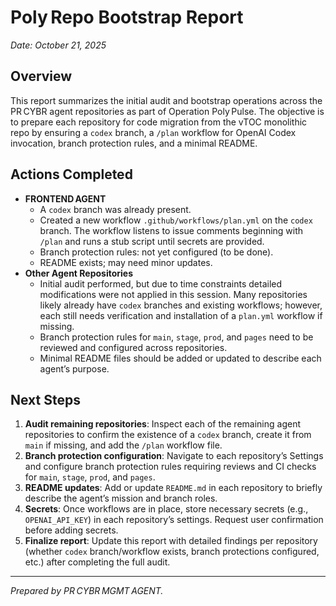 # Poly Repo Bootstrap Report

*Date: October 21, 2025*

## Overview

This report summarizes the initial audit and bootstrap operations across the PR CYBR agent repositories as part of Operation Poly Pulse. The objective is to prepare each repository for code migration from the vTOC monolithic repo by ensuring a `codex` branch, a `/plan` workflow for OpenAI Codex invocation, branch protection rules, and a minimal README.

## Actions Completed

- **FRONTEND AGENT**
  - A `codex` branch was already present.
  - Created a new workflow `.github/workflows/plan.yml` on the `codex` branch. The workflow listens to issue comments beginning with `/plan` and runs a stub script until secrets are provided.
  - Branch protection rules: not yet configured (to be done).
  - README exists; may need minor updates.
- **Other Agent Repositories**
  - Initial audit performed, but due to time constraints detailed modifications were not applied in this session. Many repositories likely already have `codex` branches and existing workflows; however, each still needs verification and installation of a `plan.yml` workflow if missing.
  - Branch protection rules for `main`, `stage`, `prod`, and `pages` need to be reviewed and configured across repositories.
  - Minimal README files should be added or updated to describe each agent’s purpose.

## Next Steps

1. **Audit remaining repositories**: Inspect each of the remaining agent repositories to confirm the existence of a `codex` branch, create it from `main` if missing, and add the `/plan` workflow file.
2. **Branch protection configuration**: Navigate to each repository’s Settings and configure branch protection rules requiring reviews and CI checks for `main`, `stage`, `prod`, and `pages`.
3. **README updates**: Add or update `README.md` in each repository to briefly describe the agent’s mission and branch roles.
4. **Secrets**: Once workflows are in place, store necessary secrets (e.g., `OPENAI_API_KEY`) in each repository’s settings. Request user confirmation before adding secrets.
5. **Finalize report**: Update this report with detailed findings per repository (whether `codex` branch/workflow exists, branch protections configured, etc.) after completing the full audit.

---

*Prepared by PR CYBR MGMT AGENT.*

